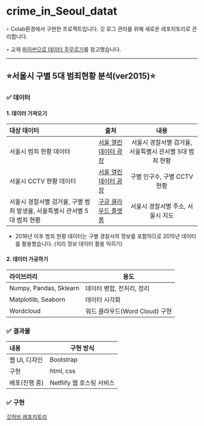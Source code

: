 # crime_in_Seoul_datat
‣ Colab환경에서 구현한 프로젝트입니다. 깃 로그 관리를 위해 새로운 레포지토리로 관리합니다.

‣ 교재 [파이썬으로 데이터 주무르기](http://www.yes24.com/Product/Goods/57670268)를 참고했습니다.

---

## ⭐️서울시 구별 5대 범죄현황 분석(ver2015)⭐️

### ✅ 데이터
#### 1. 데이터 가져오기
| 대상 데이터 | 출처 | 내용 
| :- | - | :-: | 
| 서울시 범죄 현황 데이터 | [서울 열린 데이터 광장](https://data.seoul.go.kr/dataList/datasetList.do)  | 서울시 경찰서별 검거율, 서울특별시 관서별 5대 범죄 현황
| 서울시 CCTV 현황 데이터 | [서울 열린 데이터 광장](https://data.seoul.go.kr/dataList/datasetList.do)  | 구별 인구수, 구별 CCTV 현황
| 서울시 경찰서별 검거율, 구별 범죄 발생율, 서울특별시 관서별 5대 범죄 현황 | [구글 클라우드 플랫폼](https://console.cloud.google.com/apis/library/geocoding-backend.googleapis.com?project=quixotic-strand-305510) | 서울시 경찰서별 주소, 서울시 지도

+ 2016년 이후 범죄 현황 데이터는 구별 경찰서의 정보를 포함하므로 2015년 데이터를 활용했습니다. (지리 정보 데이터 활용 익히기)

#### 2. 데이터 가공하기
|라이브러리 | 용도
| :- | - 
| Numpy, Pandas, Sklearn| 데이터 병합, 전처리, 정리
| Matplotlib, Seaborn | 데이터 시각화 
| Wordcloud | 워드 클라우드(Word Cloud) 구현

### ✅ 결과물
|내용 | 구현 방식 
| :- | - 
| 웹 UI, 디자인 | Bootstrap 
| 구현 | html, css 
| 배포(진행 중) | Netflify 웹 호스팅 서비스

### ✅ 구현
[깃허브 레포지토리](https://github.com/HyunJin0505/crime_in_Seoul_data)




